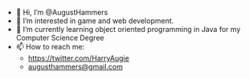 - 👋 Hi, I’m @AugustHammers
- 👀 I’m interested in game and web development.
- 🌱 I’m currently learning object oriented programming in Java for my Computer Science Degree
- 📫 How to reach me: 
  - https://twitter.com/HarryAugie
  - augusthammers@gmail.com

<!---
AugustHammers/AugustHammers is a ✨ special ✨ repository because its `README.md` (this file) appears on your GitHub profile.
You can click the Preview link to take a look at your changes.
--->
